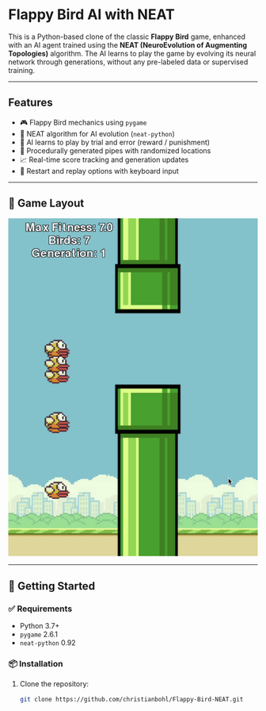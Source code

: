 # Flappy Bird AI with NEAT

This is a Python-based clone of the classic **Flappy Bird** game, enhanced with an AI agent trained using the **NEAT (NeuroEvolution of Augmenting Topologies)** algorithm. The AI learns to play the game by evolving its neural network through generations, without any pre-labeled data or supervised training.

---

## Features

- 🎮 Flappy Bird mechanics using `pygame`
- 🧬 NEAT algorithm for AI evolution (`neat-python`)
- 🧠 AI learns to play by trial and error (reward / punishment)
- 🌆 Procedurally generated pipes with randomized locations
- 📈 Real-time score tracking and generation updates
- 🔁 Restart and replay options with keyboard input

---

## 📸 Game Layout

![Game Screenshot](./NEAT_sample.png)

---

## 🚀 Getting Started

### ✅ Requirements

- Python 3.7+
- `pygame` 2.6.1
- `neat-python` 0.92

### 📦 Installation

1. Clone the repository:
   ```bash
   git clone https://github.com/christianbohl/Flappy-Bird-NEAT.git
